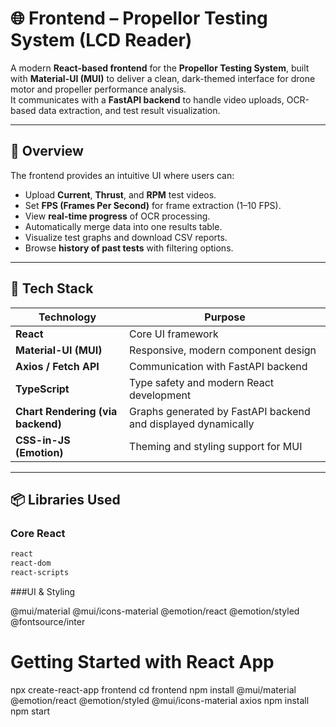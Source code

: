 # 🌐 Frontend – Propellor Testing System (LCD Reader)

A modern **React-based frontend** for the **Propellor Testing System**, built with **Material-UI (MUI)** to deliver a clean, dark-themed interface for drone motor and propeller performance analysis.  
It communicates with a **FastAPI backend** to handle video uploads, OCR-based data extraction, and test result visualization.

---

## 🧠 Overview

The frontend provides an intuitive UI where users can:
- Upload **Current**, **Thrust**, and **RPM** test videos.
- Set **FPS (Frames Per Second)** for frame extraction (1–10 FPS).
- View **real-time progress** of OCR processing.
- Automatically merge data into one results table.
- Visualize test graphs and download CSV reports.
- Browse **history of past tests** with filtering options.

---

## 🧩 Tech Stack

| Technology | Purpose |
|-------------|----------|
| **React** | Core UI framework |
| **Material-UI (MUI)** | Responsive, modern component design |
| **Axios / Fetch API** | Communication with FastAPI backend |
| **TypeScript** | Type safety and modern React development |
| **Chart Rendering (via backend)** | Graphs generated by FastAPI backend and displayed dynamically |
| **CSS-in-JS (Emotion)** | Theming and styling support for MUI |

---

## 📦 Libraries Used

### Core React
```bash
react
react-dom
react-scripts

```

 ###UI & Styling

@mui/material
@mui/icons-material
@emotion/react
@emotion/styled
@fontsource/inter


# Getting Started with React App

npx create-react-app frontend
cd frontend
npm install @mui/material @emotion/react @emotion/styled @mui/icons-material axios
npm install
npm start
